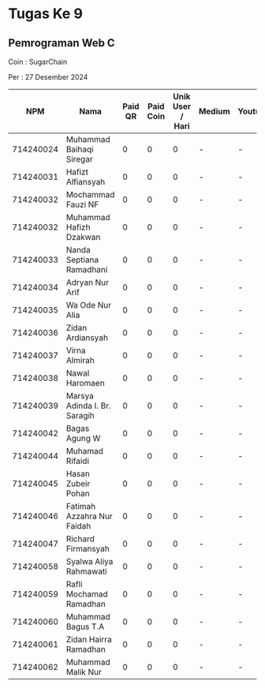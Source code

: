 # Tugas Ke 9

## Pemrograman Web C
Coin : SugarChain

Per : 27 Desember 2024

| NPM       | Nama                              | Paid QR | Paid Coin | Unik User / Hari | Medium | Youtube | Nilai |
|-----------|-----------------------------------|---------|-----------|------------------|--------|---------|-------|
| 714240024 | Muhammad Baihaqi Siregar         | 0       | 0         | 0                | -      | -       | 0     |
| 714240031 | Hafizt Alfiansyah                | 0       | 0         | 0                | -      | -       | 0     |
| 714240032 | Mochammad Fauzi NF               | 0       | 0         | 0                | -      | -       | 0     |
| 714240032 | Muhammad Hafizh Dzakwan          | 0       | 0         | 0                | -      | -       | 0     |
| 714240033 | Nanda Septiana Ramadhani         | 0       | 0         | 0                | -      | -       | 0     |
| 714240034 | Adryan Nur Arif                  | 0       | 0         | 0                | -      | -       | 0     |
| 714240035 | Wa Ode Nur Alia                  | 0       | 0         | 0                | -      | -       | 0     |
| 714240036 | Zidan Ardiansyah                 | 0       | 0         | 0                | -      | -       | 0     |
| 714240037 | Virna Almirah                    | 0       | 0         | 0                | -      | -       | 0     |
| 714240038 | Nawal Haromaen                   | 0       | 0         | 0                | -      | -       | 0     |
| 714240039 | Marsya Adinda I. Br. Saragih     | 0       | 0         | 0                | -      | -       | 0     |
| 714240042 | Bagas Agung W                    | 0       | 0         | 0                | -      | -       | 0     |
| 714240044 | Muhamad Rifaidi                  | 0       | 0         | 0                | -      | -       | 0     |
| 714240045 | Hasan Zubeir Pohan               | 0       | 0         | 0                | -      | -       | 0     |
| 714240046 | Fatimah Azzahra Nur Faidah       | 0       | 0         | 0                | -      | -       | 0     |
| 714240047 | Richard Firmansyah               | 0       | 0         | 0                | -      | -       | 0     |
| 714240058 | Syalwa Aliya Rahmawati           | 0       | 0         | 0                | -      | -       | 0     |
| 714240059 | Rafli Mochamad Ramadhan          | 0       | 0         | 0                | -      | -       | 0     |
| 714240060 | Muhammad Bagus T.A               | 0       | 0         | 0                | -      | -       | 0     |
| 714240061 | Zidan Hairra Ramadhan            | 0       | 0         | 0                | -      | -       | 0     |
| 714240062 | Muhammad Malik Nur               | 0       | 0         | 0                | -      | -       | 0     |
